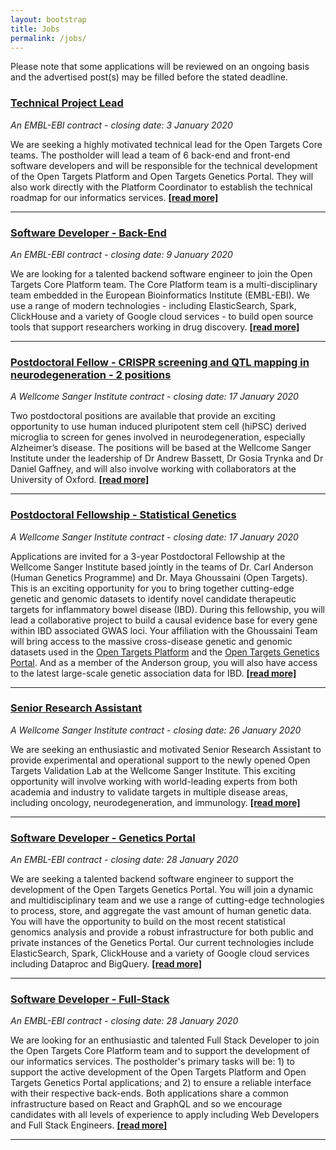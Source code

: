 ```yaml
---
layout: bootstrap
title: Jobs
permalink: /jobs/
---
```

Please note that some applications will be reviewed on an ongoing basis and the advertised post(s) may be filled before the stated deadline. 

### [Technical Project Lead](https://www.embl.de/jobs/searchjobs/index.php?ref=EBI01575)
*An EMBL-EBI contract - closing date: 3 January 2020*

We are seeking a highly motivated technical lead for the Open Targets Core teams. The postholder will lead a team of 6 back-end and front-end software developers and will be responsible for the technical development of the Open Targets Platform and Open Targets Genetics Portal. They will also work directly with the Platform Coordinator to establish the technical roadmap for our informatics services. __[[read more]](https://www.embl.de/jobs/searchjobs/index.php?ref=EBI01575)__

***

### [Software Developer - Back-End](https://www.embl.de/jobs/searchjobs/index.php?ref=EBI01565)
*An EMBL-EBI contract - closing date: 9 January 2020*

We are looking for a talented backend software engineer to join the Open Targets Core Platform team. The Core Platform team is a multi-disciplinary team embedded in the European Bioinformatics Institute (EMBL-EBI). We use a range of modern technologies - including ElasticSearch, Spark, ClickHouse and a variety of Google cloud services - to build open source tools that support researchers working in drug discovery. __[[read more]](https://www.embl.de/jobs/searchjobs/index.php?ref=EBI01565)__

***

### [Postdoctoral Fellow - CRISPR screening and QTL mapping in neurodegeneration - 2 positions](https://jobs.sanger.ac.uk/vacancy/postdoctoral-fellow-crispr-screening-and-qtl-mapping-in-neurodegeneration-405888.html)
*A Wellcome Sanger Institute contract - closing date: 17 January 2020*

Two postdoctoral positions are available that provide an exciting opportunity to use human induced pluripotent stem cell (hiPSC) derived microglia to screen for genes involved in neurodegeneration, especially Alzheimer’s disease. The positions will be based at the Wellcome Sanger Institute under the leadership of Dr Andrew Bassett, Dr Gosia Trynka and Dr Daniel Gaffney, and will also involve working with collaborators at the University of Oxford.  __[[read more]](https://jobs.sanger.ac.uk/vacancy/postdoctoral-fellow-crispr-screening-and-qtl-mapping-in-neurodegeneration-405888.html)__

***

### [Postdoctoral Fellowship - Statistical Genetics](https://jobs.sanger.ac.uk/vacancy/postdoctoral-fellowship-statistical-genetics-407895.html)
*A Wellcome Sanger Institute contract - closing date: 17 January 2020*

Applications are invited for a 3-year Postdoctoral Fellowship at the Wellcome Sanger Institute based jointly in the teams of Dr. Carl Anderson (Human Genetics Programme) and Dr. Maya Ghoussaini (Open Targets). This is an exciting opportunity for you to bring together cutting-edge genetic and genomic datasets to identify novel candidate therapeutic targets for inflammatory bowel disease (IBD). During this fellowship, you will lead a collaborative project to build a causal evidence base for every gene within IBD associated GWAS loci. Your affiliation with the Ghoussaini Team will bring access to the massive cross-disease genetic and genomic datasets used in the [Open Targets Platform](https://www.targetvalidation.org/) and the [Open Targets Genetics Portal](https://genetics.opentargets.org). And as a member of the Anderson group, you will also have access to the latest large-scale genetic association data for IBD. __[[read more]](https://jobs.sanger.ac.uk/vacancy/postdoctoral-fellowship-statistical-genetics-407895.html)__

***

### [Senior Research Assistant](https://jobs.sanger.ac.uk/vacancy/senior-research-assistant-408769.html)
*A Wellcome Sanger Institute contract - closing date: 26 January 2020*

We are seeking an enthusiastic and motivated Senior Research Assistant to provide experimental and operational support to the newly opened Open Targets Validation Lab at the Wellcome Sanger Institute. This exciting opportunity will involve working with world-leading experts from both academia and industry to validate targets in multiple disease areas, including oncology, neurodegeneration, and immunology. __[[read more]](https://jobs.sanger.ac.uk/vacancy/senior-research-assistant-408769.html)__

***

### [Software Developer - Genetics Portal](https://www.embl.de/jobs/searchjobs/index.php?ref=EBI01577)
*An EMBL-EBI contract - closing date: 28 January 2020*

We are seeking a talented backend software engineer to support the development of the Open Targets Genetics Portal. You  will join a dynamic and multidisciplinary team and we use a range of cutting-edge technologies to process, store, and aggregate the vast amount of human genetic data. You will have the opportunity to build on the most recent statistical genomics analysis and provide a robust infrastructure for both public and private instances of the Genetics Portal. Our current technologies include ElasticSearch, Spark, ClickHouse and a variety of Google cloud services including Dataproc and BigQuery. __[[read more]](https://www.embl.de/jobs/searchjobs/index.php?ref=EBI01577)__

***

### [Software Developer - Full-Stack](https://www.embl.de/jobs/searchjobs/index.php?ref=EBI01576)
*An EMBL-EBI contract - closing date: 28 January 2020*

We are looking for an enthusiastic and talented Full Stack Developer to join the Open Targets Core Platform team and to support the development of our informatics services. The postholder's primary tasks will be: 1) to support the active development of the Open Targets Platform and Open Targets Genetics Portal applications; and 2) to ensure a reliable interface with their respective back-ends. Both applications share a common infrastructure based on React and GraphQL and so we encourage candidates with all levels of experience to apply including Web Developers and Full Stack Engineers. __[[read more]](https://www.embl.de/jobs/searchjobs/index.php?ref=EBI01576)__

***